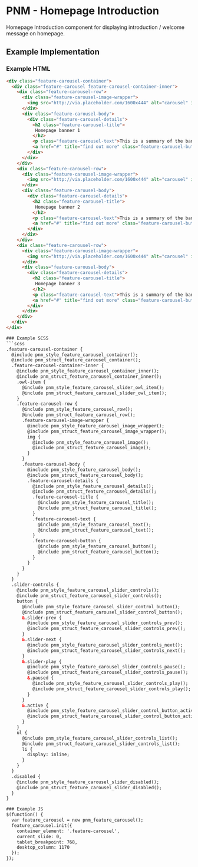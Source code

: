 # PNM - Homepage Introduction

Homepage Introduction component for displaying introduction / welcome message on homepage.

## Example Implementation

### Example HTML
```html
<div class="feature-carousel-container">
  <div class="feature-carousel feature-carousel-container-inner">
    <div class="feature-carousel-row">
      <div class="feature-carousel-image-wrapper">
        <img src="http://via.placeholder.com/1600x444" alt="carousel" image" title="carousel" image">
      </div>
      <div class="feature-carousel-body">
        <div class="feature-carousel-details">
          <h2 class="feature-carousel-title">
           Homepage banner 1
          </h2>
          <p class="feature-carousel-text">This is a summary of the banner's headline which can be displayed on a maximum of three lines, depending on the length of the text.</p>
          <a href="#" title="find out more" class="feature-carousel-button">Find out more</a>
        </div>
      </div>
    </div>
    <div class="feature-carousel-row">
      <div class="feature-carousel-image-wrapper">
        <img src="http://via.placeholder.com/1600x444" alt="carousel" image" title="carousel" image">
      </div>
      <div class="feature-carousel-body">
        <div class="feature-carousel-details">
          <h2 class="feature-carousel-title">
           Homepage banner 2
          </h2>
          <p class="feature-carousel-text">This is a summary of the banner's headline which can be displayed on a maximum of three lines, depending on the length of the text.</p>
          <a href="#" title="find out more" class="feature-carousel-button">Find out more</a>
        </div>
      </div>
    </div>
    <div class="feature-carousel-row">
      <div class="feature-carousel-image-wrapper">
        <img src="http://via.placeholder.com/1600x444" alt="carousel" image" title="carousel" image">
      </div>
      <div class="feature-carousel-body">
        <div class="feature-carousel-details">
          <h2 class="feature-carousel-title">
           Homepage banner 3
          </h2>
          <p class="feature-carousel-text">This is a summary of the banner's headline which can be displayed on a maximum of three lines, depending on the length of the text.</p>
          <a href="#" title="find out more" class="feature-carousel-button">Find out more</a>
        </div>
      </div>
    </div>
  </div>
</div>

### Example SCSS
```scss
.feature-carousel-container {
  @include pnm_style_feature_carousel_container();
  @include pnm_struct_feature_carousel_container();
  .feature-carousel-container-inner {
    @include pnm_style_feature_carousel_container_inner();
    @include pnm_struct_feature_carousel_container_inner();
    .owl-item {
      @include pnm_style_feature_carousel_slider_owl_item();
      @include pnm_struct_feature_carousel_slider_owl_item();
    }
    .feature-carousel-row {
      @include pnm_style_feature_carousel_row();
      @include pnm_struct_feature_carousel_row();
      .feature-carousel-image-wrapper {
        @include pnm_style_feature_carousel_image_wrapper();
        @include pnm_struct_feature_carousel_image_wrapper();
        img {
          @include pnm_style_feature_carousel_image();
          @include pnm_struct_feature_carousel_image();
        }
      }
      .feature-carousel-body {
        @include pnm_style_feature_carousel_body();
        @include pnm_struct_feature_carousel_body();
        .feature-carousel-details {
          @include pnm_style_feature_carousel_details();
          @include pnm_struct_feature_carousel_details();
          .feature-carousel-title {
            @include pnm_style_feature_carousel_title();
            @include pnm_struct_feature_carousel_title();
          }
          .feature-carousel-text {
            @include pnm_style_feature_carousel_text();
            @include pnm_struct_feature_carousel_text();
          }
          .feature-carousel-button {
            @include pnm_style_feature_carousel_button();
            @include pnm_struct_feature_carousel_button();
          }
        }
      }
    }
  }
  .slider-controls {
    @include pnm_style_feature_carousel_slider_controls();
    @include pnm_struct_feature_carousel_slider_controls();
    button {
      @include pnm_style_feature_carousel_slider_control_button();
      @include pnm_struct_feature_carousel_slider_control_button();
      &.slider-prev {
        @include pnm_style_feature_carousel_slider_controls_prev();
        @include pnm_struct_feature_carousel_slider_controls_prev();
      }
      &.slider-next {
        @include pnm_style_feature_carousel_slider_controls_next();
        @include pnm_struct_feature_carousel_slider_controls_next();
      }
      &.slider-play {
        @include pnm_style_feature_carousel_slider_controls_pause();
        @include pnm_struct_feature_carousel_slider_controls_pause();
        &.paused {
          @include pnm_style_feature_carousel_slider_controls_play();
          @include pnm_struct_feature_carousel_slider_controls_play();
        }
      }
      &.active {
        @include pnm_style_feature_carousel_slider_control_button_active();
        @include pnm_struct_feature_carousel_slider_control_button_active();
      }
    }
    ul {
      @include pnm_style_feature_carousel_slider_controls_list();
      @include pnm_struct_feature_carousel_slider_controls_list();
      li {
        display: inline;
      }
    }
  }
  .disabled {
    @include pnm_style_feature_carousel_slider_disabled();
    @include pnm_struct_feature_carousel_slider_disabled();
  }
}

### Example JS
$(function() {
  var feature_carousel = new pnm_feature_carousel();
  feature_carousel.init({
    container_element: '.feature-carousel',
    current_slide: 0,
    tablet_breakpoint: 768,
    desktop_column: 1170
  });
});
